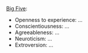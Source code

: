 [Big Five](https://en.wikipedia.org/wiki/Big_Five_personality_traits):

  - Openness to experience: ...
  - Conscientiousness: ...
  - Agreeableness: ...
  - Neuroticism: ...
  - Extroversion: ...
